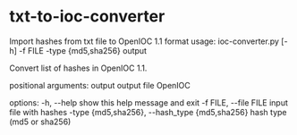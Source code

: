 # txt-to-ioc-converter
Import hashes from txt file to OpenIOC 1.1 format
usage: ioc-converter.py [-h] -f FILE -type {md5,sha256} output

Convert list of hashes in OpenIOC 1.1.

positional arguments:
  output                output file OpenIOC

options:
  -h, --help            show this help message and exit
  -f FILE, --file FILE  input file with hashes
  -type {md5,sha256}, --hash_type {md5,sha256}
                        hash type (md5 or sha256)
